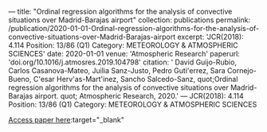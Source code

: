 —
title: "Ordinal regression algorithms for the analysis of convective situations over Madrid-Barajas airport"
collection: publications
permalink: /publication/2020-01-01-Ordinal-regression-algorithms-for-the-analysis-of-convective-situations-over-Madrid-Barajas-airport
excerpt: 'JCR(2018): 4.114 Position: 13/86 (Q1) Category: METEOROLOGY &amp; ATMOSPHERIC SCIENCES'
date: 2020-01-01
venue: 'Atmospheric Research'
paperurl: 'doi.org/10.1016/j.atmosres.2019.104798'
citation: ' David Guijo-Rubio,  Carlos Casanova-Mateo,  Juilia Sanz-Justo,  Pedro Guti&apos;errez,  Sara Cornejo-Bueno,  C&apos;esar Herv&apos;as-Mart&apos;inez,  Sancho Salcedo-Sanz,    quot;Ordinal regression algorithms for the analysis of convective situations over Madrid-Barajas airport.   quot; Atmospheric Research, 2020.'
—
JCR(2018): 4.114 Position: 13/86 (Q1) Category: METEOROLOGY &amp; ATMOSPHERIC SCIENCES

[Access paper here](doi.org/10.1016/j.atmosres.2019.104798):target="_blank"